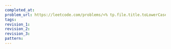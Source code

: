 ```yaml
---
completed_at: 
problem_url: https://leetcode.com/problems/<% tp.file.title.toLowerCase().replace(/\s+/g, '-') %>
tags: 
revision_1: 
revision_2: 
revision_3: 
pattern:
---
```

```js

```








